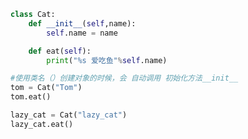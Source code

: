 
<BlogInfo title="7.利用参数设置属性初始值" author="白日梦想猿" pv=0 read_times=0 pre_cost_time=0分11秒 category="面向对象" tag_list="['面向对象']" create_time="2020.02.21 14:43:51" update_time="2020.02.21 14:46:36" />

```python
class Cat:
    def __init__(self,name):
        self.name = name

    def eat(self):
        print("%s 爱吃鱼"%self.name)

#使用类名（）创建对象的时候，会 自动调用 初始化方法__init__
tom = Cat("Tom")
tom.eat()

lazy_cat = Cat("lazy_cat")
lazy_cat.eat()
```
